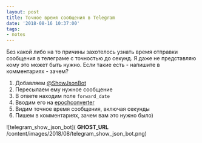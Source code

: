 ```yaml
---
layout: post
title: Точное время сообщения в Telegram
date: '2018-08-16 10:37:00'
tags:
- notes
---
```


Без какой либо на то причины захотелось узнать время отправки сообщения в телеграме с точностью до секунд. Я даже не представляю кому это может быть нужно. Если такие есть - напишите в комментариях - зачем?

1. Добавляем [@ShowJsonBot](https://t.me/ShowJsonBot)
2. Пересылаем ему нужное сообщение
3. В ответе находим поле `forward_date`
4. Вводим его на [epochconverter](https://www.epochconverter.com)
5. Видим точное время сообщения, включая секунды
6. Пишем в комментариях, зачем вам это нужно было)

![telegram_show_json_bot]( __GHOST_URL__ /content/images/2018/08/telegram_show_json_bot.png)

<!--kg-card-end: markdown-->